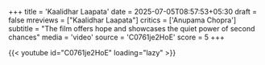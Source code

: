 +++
title = 'Kaalidhar Laapata'
date = 2025-07-05T08:57:53+05:30
draft = false
mreviews = ["Kaalidhar Laapata"]
critics = ['Anupama Chopra']
subtitle = "The film offers hope and showcases the quiet power of second chances"
media = 'video'
source = 'C0761je2HoE'
score = 5
+++

{{< youtube id="C0761je2HoE" loading="lazy" >}}
